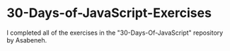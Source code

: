 # 30-Days-of-JavaScript-Exercises
I completed all of the exercises in the "30-Days-Of-JavaScript" repository by Asabeneh.
